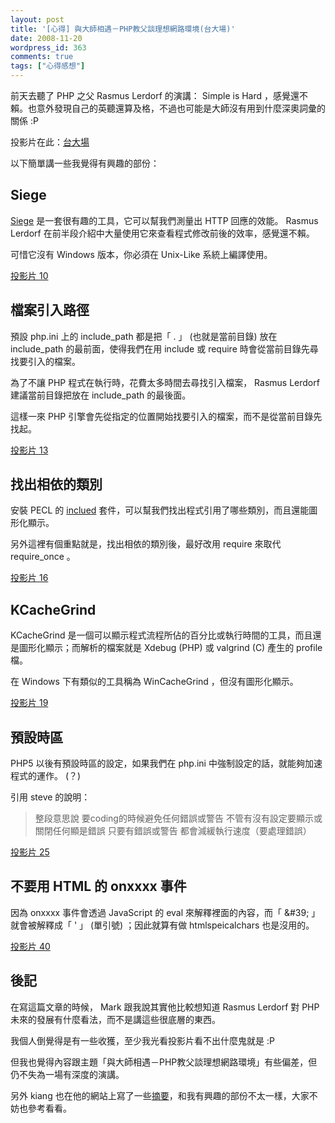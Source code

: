 ```yaml
---
layout: post
title: '[心得] 與大師相遇－PHP教父談理想網路環境(台大場)'
date: 2008-11-20
wordpress_id: 363
comments: true
tags: ["心得感想"]
---
```


前天去聽了 PHP 之父 Rasmus Lerdorf 的演講： Simple is Hard ，感覺還不賴。也意外發現自己的英聽還算及格，不過也可能是大師沒有用到什麼深奧詞彙的關係 :P

投影片在此：[台大場](http://talks.php.net/show/ntu/)

以下簡單講一些我覺得有興趣的部份：

<!--more-->

## Siege

[Siege](http://www.joedog.org/JoeDog/Siege) 是一套很有趣的工具，它可以幫我們測量出 HTTP 回應的效能。 Rasmus Lerdorf 在前半段介紹中大量使用它來查看程式修改前後的效率，感覺還不賴。

可惜它沒有 Windows 版本，你必須在 Unix-Like 系統上編譯使用。

[投影片 10](http://talks.php.net/show/ntu/10) 

## 檔案引入路徑

預設 php.ini 上的 include_path 都是把「  . 」 (也就是當前目錄) 放在 include_path 的最前面，使得我們在用 include 或 require 時會從當前目錄先尋找要引入的檔案。 

為了不讓 PHP 程式在執行時，花費太多時間去尋找引入檔案， Rasmus Lerdorf 建議當前目錄把放在 include_path 的最後面。

這樣一來 PHP 引擎會先從指定的位置開始找要引入的檔案，而不是從當前目錄先找起。 

[投影片 13](http://talks.php.net/show/ntu/13) 

## 找出相依的類別

安裝 PECL 的 [inclued](http://pecl.php.net/package/inclued) 套件，可以幫我們找出程式引用了哪些類別，而且還能圖形化顯示。

另外這裡有個重點就是，找出相依的類別後，最好改用 require 來取代 require_once 。

[投影片 16](http://talks.php.net/show/ntu/16) 

## KCacheGrind

KCacheGrind 是一個可以顯示程式流程所佔的百分比或執行時間的工具，而且還是圖形化顯示；而解析的檔案就是 Xdebug (PHP) 或 valgrind (C) 產生的 profile 檔。

在 Windows 下有類似的工具稱為 WinCacheGrind ，但沒有圖形化顯示。

[投影片 19](http://talks.php.net/show/ntu/19) 

## 預設時區

PHP5 以後有預設時區的設定，如果我們在 php.ini 中強制設定的話，就能夠加速程式的運作。 (？) 

引用 steve 的說明：
<blockquote>整段意思說 要coding的時候避免任何錯誤或警告
不管有沒有設定要顯示或關閉任何顯是錯誤
只要有錯誤或警告 都會減緩執行速度（要處理錯誤）</blockquote>

[投影片 25](http://talks.php.net/show/ntu/25)

## 不要用 HTML 的 onxxxx 事件

因為 onxxxx 事件會透過 JavaScript 的 eval 來解釋裡面的內容，而「 &amp;#39; 」就會被解釋成「 ' 」 (單引號) ；因此就算有做 htmlspeicalchars 也是沒用的。

[投影片 40](http://talks.php.net/show/ntu/40)

## 後記

在寫這篇文章的時候， Mark 跟我說其實他比較想知道 Rasmus Lerdorf 對 PHP 未來的發展有什麼看法，而不是講這些很底層的東西。

我個人倒覺得是有一些收獲，至少我光看投影片看不出什麼鬼就是 :P

但我也覺得內容跟主題「與大師相遇－PHP教父談理想網路環境」有些偏差，但仍不失為一場有深度的演講。

另外 kiang 也在他的網站上寫了一些[摘要](http://twpug.net/modules/newbb/viewtopic.php?topic_id=3676&amp;forum=9&amp;post_id=13854#forumpost13854)，和我有興趣的部份不太一樣，大家不妨也參考看看。
